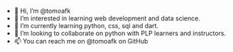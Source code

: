 - 👋 Hi, I’m @tomoafk
- 👀 I’m interested in learning web development and data science.
- 🌱 I’m currently learning python, css, sql and dart.
- 💞️ I’m looking to collaborate on python with PLP learners and instructors.
- 📫 You can reach me on @tomoafk on GitHub 

<!---
tomoafk/tomoafk is a ✨ special ✨ repository because its `README.md` (this file) appears on your GitHub profile.
You can click the Preview link to take a look at your changes.
--->
